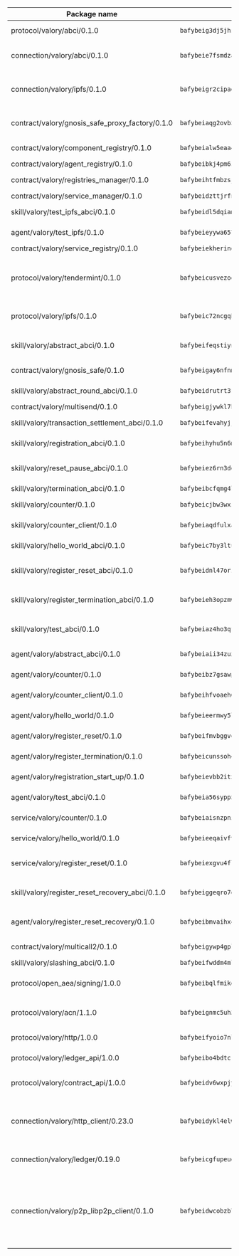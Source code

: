 | Package name                                                  | Package hash                                                  | Description                                                                                                                |
| ------------------------------------------------------------- | ------------------------------------------------------------- | -------------------------------------------------------------------------------------------------------------------------- |
| protocol/valory/abci/0.1.0                                    | `bafybeig3dj5jhsowlvg3t73kgobf6xn4nka7rkttakdb2gwsg5bp7rt7q4` | A protocol for ABCI requests and responses.                                                                                |
| connection/valory/abci/0.1.0                                  | `bafybeie7fsmdzatyofhagfice7afbmyn7ht3zuzojdlu6cjaz7zncjspfq` | connection to wrap communication with an ABCI server.                                                                      |
| connection/valory/ipfs/0.1.0                                  | `bafybeigr2cipad23aebjpnqtzpgymiwrwgmnior2fk4inbscdnqyl5epla` | A connection responsible for uploading and downloading files from IPFS.                                                    |
| contract/valory/gnosis_safe_proxy_factory/0.1.0               | `bafybeiaqg2ovb3r6iskkp6iyawsw42u7h4hhci6r4cowmazrlosjcq3vxq` | Gnosis Safe proxy factory (GnosisSafeProxyFactory) contract                                                                |
| contract/valory/component_registry/0.1.0                      | `bafybeialw5eaa4v54s7i3sjsuy6d5k624quhxhziqntwq5hnz4g646sb7m` | Component registry contract                                                                                                |
| contract/valory/agent_registry/0.1.0                          | `bafybeibkj4pm6ziqh2fl3xfsjiou4ibnxlipmvmqhgvc7xwpnaddbtxzli` | Agent registry contract                                                                                                    |
| contract/valory/registries_manager/0.1.0                      | `bafybeihtfmbzsjwsz7kmujzc4bofyoxckekbdi643f762tj3fe4witgjqu` | Registries Manager contract                                                                                                |
| contract/valory/service_manager/0.1.0                         | `bafybeidzttjrfn3kfxubr24axouytshsm57sjl2232g2z3wlitk6dl32em` | Service Manager contract                                                                                                   |
| skill/valory/test_ipfs_abci/0.1.0                             | `bafybeidl5dqiamqt57ztghsrbzqz5ppgxlvm4kve3cp7w2rsdtqg23opsq` | IPFS e2e testing application.                                                                                              |
| agent/valory/test_ipfs/0.1.0                                  | `bafybeieyywa657e3n2lqzd42rgid6z3ad23mwkron6o6bp7h7o4sb5wyra` | Agent for testing the ABCI connection.                                                                                     |
| contract/valory/service_registry/0.1.0                        | `bafybeiekherinqdcfewnuyha7kdva45ep7bw4ovejsd22ritemx7al7yvq` | Service Registry contract                                                                                                  |
| protocol/valory/tendermint/0.1.0                              | `bafybeicusvezoqlmyt6iqomcbwaz3xkhk2qf3d56q5zprmj3xdxfy64k54` | A protocol for communication between two AEAs to share tendermint configuration details.                                   |
| protocol/valory/ipfs/0.1.0                                    | `bafybeic72ncgqbzoz2guj4p4yjqulid7mv6yroeh65hxznloamoveeg7hq` | A protocol specification for IPFS requests and responses.                                                                  |
| skill/valory/abstract_abci/0.1.0                              | `bafybeifeqstiynx2n37k7lpdbcclylgg7tsmym7vtj4tanrukkvw4pp5nu` | The abci skill provides a template of an ABCI application.                                                                 |
| contract/valory/gnosis_safe/0.1.0                             | `bafybeigay6nfnmzddx3opzqdnl2lvlvabi73beffs2py3krlagwgzuesmu` | Gnosis Safe (GnosisSafeL2) contract                                                                                        |
| skill/valory/abstract_round_abci/0.1.0                        | `bafybeidrutrt3ksxgypmciql42tc3iw3s3irc52qas3jx4yq6euvj7wjoy` | abstract round-based ABCI application                                                                                      |
| contract/valory/multisend/0.1.0                               | `bafybeigjywkl7hydjsrkogob3xebj2ifhqwmfhhxoeyrndzhhxi5u6amey` | MultiSend contract                                                                                                         |
| skill/valory/transaction_settlement_abci/0.1.0                | `bafybeifevahyjjico4svjqvsqyhashkx3szxdg3t6737pbqxyakfcdplq4` | ABCI application for transaction settlement.                                                                               |
| skill/valory/registration_abci/0.1.0                          | `bafybeihyhu5n6mkzawrfvukf2yklnc2wpxuvu7oszctxk7hhu5tqjy7i7y` | ABCI application for common apps.                                                                                          |
| skill/valory/reset_pause_abci/0.1.0                           | `bafybeiez6rn3ddeqwkwy4c6kwysrvaqu5ghzafij42nmdvzs7qynbhhktu` | ABCI application for resetting and pausing app executions.                                                                 |
| skill/valory/termination_abci/0.1.0                           | `bafybeibcfqmg4ldigwaailxeoju4xwcwgkachwnhudnmwt3b3bhg5ebwka` | Termination skill.                                                                                                         |
| skill/valory/counter/0.1.0                                    | `bafybeicjbw3wxzu3l46lhtxfbt5f6a5dvaydtdbij6gz5kx7pvazsic3pm` | The ABCI Counter application example.                                                                                      |
| skill/valory/counter_client/0.1.0                             | `bafybeiaqdfulxamdshw7fykfkqvkpvjb5bnmhv7ffrjiwdi4ktiulklx6q` | A client for the ABCI counter application.                                                                                 |
| skill/valory/hello_world_abci/0.1.0                           | `bafybeic7by3ltujiqhtg5d7pbq4rkkqvgwqpi34zuf7k7syyamiuluzwhe` | Hello World ABCI application.                                                                                              |
| skill/valory/register_reset_abci/0.1.0                        | `bafybeidnl47orzlonzqkkkfpzfa7kuvgfs2sf7jl4cls7wzk3ttys3ubcy` | ABCI application for dummy skill that registers and resets                                                                 |
| skill/valory/register_termination_abci/0.1.0                  | `bafybeieh3opzmw2s7ocb4hkyktwjc7v4s4qtsd42tve6ylzuu3ikuz4ccm` | ABCI application for dummy skill that registers and resets                                                                 |
| skill/valory/test_abci/0.1.0                                  | `bafybeiaz4ho3qfyx6urjlawqe4jtts6bef5n4d2azhgdiaacpy7m4enhki` | ABCI application for testing the ABCI connection.                                                                          |
| agent/valory/abstract_abci/0.1.0                              | `bafybeiaii34zuxssht3hysadjdhwgqktxaziw7ws6lv6mekxktdjehnv2e` | The abstract ABCI AEA - for testing purposes only.                                                                         |
| agent/valory/counter/0.1.0                                    | `bafybeibz7gsawp75mq3wqywfjogarwxczlmyp2sbeid6qgmzb24fb7bc3e` | The ABCI Counter example as an AEA                                                                                         |
| agent/valory/counter_client/0.1.0                             | `bafybeihfvoaeh6s7idwqxcfs4fpil4mbtvg6jugpul34p335ziztq4r5pi` | The ABCI Counter example as an AEA                                                                                         |
| agent/valory/hello_world/0.1.0                                | `bafybeieermwy5l2zyr3xemzw4ilmvrvs4z22rgcurjj2obddpp2orkwco4` | Hello World ABCI example.                                                                                                  |
| agent/valory/register_reset/0.1.0                             | `bafybeifmvbggvo6wb7b3lyckrbuikmpidjgbe3nkbbnx3kqkzyv73garne` | Register reset to replicate Tendermint issue.                                                                              |
| agent/valory/register_termination/0.1.0                       | `bafybeicunssoh43o5zn32skkuqhcsiel2tzplmk2yymvck2xlp6zonfxqq` | Register terminate to test the termination feature.                                                                        |
| agent/valory/registration_start_up/0.1.0                      | `bafybeievbb2itx4c6xblw7pzth3zzse35ciwv7d4hn5zlcphluktilcae4` | Registration start-up ABCI example.                                                                                        |
| agent/valory/test_abci/0.1.0                                  | `bafybeia56sypp5diyhhuc4mf2abpzbtilh3t6tu6towkezjmiuss3gtu6q` | Agent for testing the ABCI connection.                                                                                     |
| service/valory/counter/0.1.0                                  | `bafybeiaisnzpnia3xa3qrrz4z2c5776szbt4sbnhoolhsfaw2ltnat36ry` | A set of agents incrementing a counter                                                                                     |
| service/valory/hello_world/0.1.0                              | `bafybeieeqaivfvtduyp2vmwthk2f2u36tq5culkd7plgmeq3pi3y3an3wy` | A simple demonstration of a simple ABCI application                                                                        |
| service/valory/register_reset/0.1.0                           | `bafybeiexgvu4fln2nvgop3fvn2or4pvck3ue4pvj4l3ykfah22qevjmpji` | Test and debug tendermint reset mechanism.                                                                                 |
| skill/valory/register_reset_recovery_abci/0.1.0               | `bafybeiggeqro7gndbtqapf6kato2gn4dyjxisjm7jzprizwpcjybtkjxjq` | ABCI application for dummy skill that registers and resets                                                                 |
| agent/valory/register_reset_recovery/0.1.0                    | `bafybeibmvaihx4fekspmbk2h2v45fel3q7oxasktt7vayu2vspu447di3a` | Agent to showcase hard reset as a recovery mechanism.                                                                      |
| contract/valory/multicall2/0.1.0                              | `bafybeigywp4gpl6lel2bemehbvevpfflnwnpjaq3wnb7o7rjnwzqrlnijq` | The MakerDAO multicall2 contract.                                                                                          |
| skill/valory/slashing_abci/0.1.0                              | `bafybeifwddm4mlsyn3msbgmbqz5qkeeoi5oa3ihyfm2ab7qxlhyieso4r4` | Slashing skill.                                                                                                            |
| protocol/open_aea/signing/1.0.0                               | `bafybeibqlfmikg5hk4phzak6gqzhpkt6akckx7xppbp53mvwt6r73h7tk4` | A protocol for communication between skills and decision maker.                                                            |
| protocol/valory/acn/1.1.0                                     | `bafybeignmc5uh3vgpuckljcj2tgg7hdqyytkm6m5b6v6mxtazdcvubibva` | The protocol used for envelope delivery on the ACN.                                                                        |
| protocol/valory/http/1.0.0                                    | `bafybeifyoio7nlh5zzyn5yz7krkou56l22to3cwg7gw5v5o3vxwklibhty` | A protocol for HTTP requests and responses.                                                                                |
| protocol/valory/ledger_api/1.0.0                              | `bafybeibo4bdtcrxi2suyzldwoetjar6pqfzm6vt5xal22ravkkcvdmtksi` | A protocol for ledger APIs requests and responses.                                                                         |
| protocol/valory/contract_api/1.0.0                            | `bafybeidv6wxpjyb2sdyibnmmum45et4zcla6tl63bnol6ztyoqvpl4spmy` | A protocol for contract APIs requests and responses.                                                                       |
| connection/valory/http_client/0.23.0                          | `bafybeidykl4elwbcjkqn32wt5h4h7tlpeqovrcq3c5bcplt6nhpznhgczi` | The HTTP_client connection that wraps a web-based client connecting to a RESTful API specification.                        |
| connection/valory/ledger/0.19.0                               | `bafybeicgfupeudtmvehbwziqfxiz6ztsxr5rxzvalzvsdsspzz73o5fzfi` | A connection to interact with any ledger API and contract API.                                                             |
| connection/valory/p2p_libp2p_client/0.1.0                     | `bafybeidwcobzb7ut3efegoedad7jfckvt2n6prcmd4g7xnkm6hp6aafrva` | The libp2p client connection implements a tcp connection to a running libp2p node as a traffic delegate to send/receive envelopes to/from agents in the DHT. |
